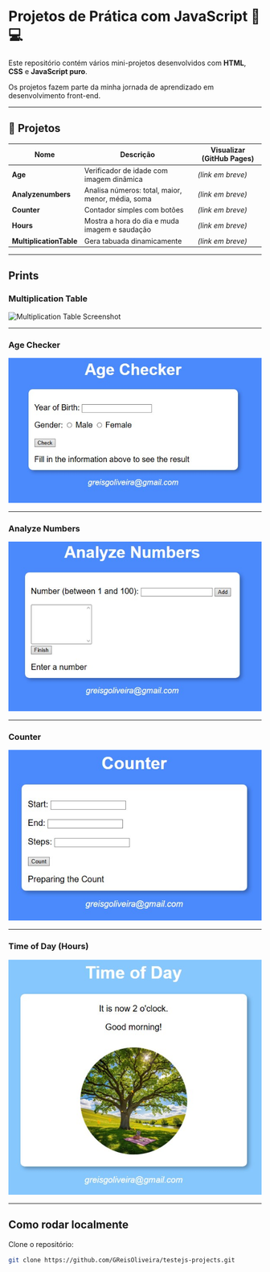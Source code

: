 # Projetos de Prática com JavaScript 🧠💻

Este repositório contém vários mini-projetos desenvolvidos com **HTML**, **CSS** e **JavaScript puro**.

Os projetos fazem parte da minha jornada de aprendizado em desenvolvimento front-end.

---

## 📂 Projetos

| Nome                  | Descrição                                         | Visualizar (GitHub Pages)            |
|-----------------------|--------------------------------------------------|--------------------------------------|
| **Age**               | Verificador de idade com imagem dinâmica         | *(link em breve)*                    |
| **Analyzenumbers**    | Analisa números: total, maior, menor, média, soma| *(link em breve)*                    |
| **Counter**           | Contador simples com botões                      | *(link em breve)*                    |
| **Hours**             | Mostra a hora do dia e muda imagem e saudação    | *(link em breve)*                    |
| **MultiplicationTable** | Gera tabuada dinamicamente                    | *(link em breve)*                    |

---

## Prints

### Multiplication Table
![Multiplication Table Screenshot](Prints/multiplicationtable.png)

---

### Age Checker
![Age Checker Screenshot](Prints/agechecker.jpg)

---

### Analyze Numbers
![Analyze Numbers Screenshot](Prints/analyzenumbers.jpg)

---

### Counter
![Counter Screenshot](Prints/counter.jpg)

---

### Time of Day (Hours)
![Hours Screenshot](Prints/hours.jpg)

---

## Como rodar localmente

Clone o repositório:

```bash
git clone https://github.com/GReisOliveira/testejs-projects.git
